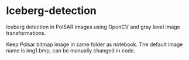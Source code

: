 # Iceberg-detection
Iceberg detection in PolSAR images using OpenCV and gray level image transformations.

Keep Polsar bitmap image in same folder as notebook. The default image name is img1.bmp, can be manually changed in code.
